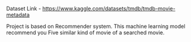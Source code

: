 Dataset Link - https://www.kaggle.com/datasets/tmdb/tmdb-movie-metadata

Project is based on Recommender system. This machine learning model recommend you Five similar kind of movie of a searched movie.
